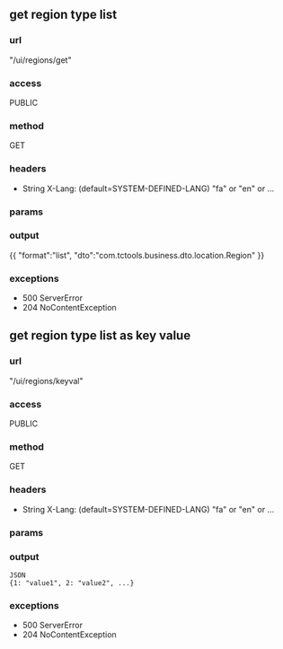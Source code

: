 ## get region type list ##
### url ###
"/ui/regions/get"
### access ###
PUBLIC
### method ###
GET
### headers ###
* String X-Lang: (default=SYSTEM-DEFINED-LANG) "fa" or "en" or ...
### params ###

### output ###
{{
"format":"list",
"dto":"com.tctools.business.dto.location.Region"
}}
### exceptions ###
* 500 ServerError
* 204 NoContentException




## get region type list as key value ##
### url ###
"/ui/regions/keyval"
### access ###
PUBLIC
### method ###
GET
### headers ###
* String X-Lang: (default=SYSTEM-DEFINED-LANG) "fa" or "en" or ...
### params ###

### output ###
    JSON
    {1: "value1", 2: "value2", ...}
### exceptions ###
* 500 ServerError
* 204 NoContentException

